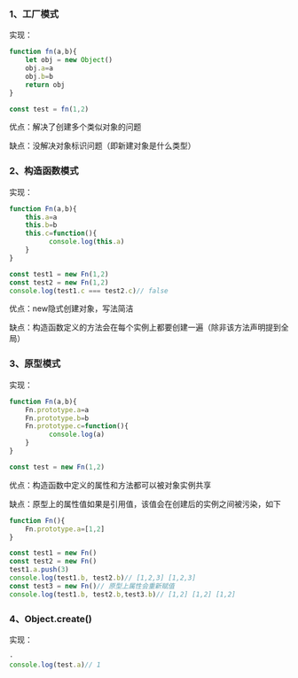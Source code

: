 ### 1、工厂模式

实现：

```js
function fn(a,b){
    let obj = new Object()
    obj.a=a
    obj.b=b
    return obj
}

const test = fn(1,2)

```

优点：解决了创建多个类似对象的问题

缺点：没解决对象标识问题（即新建对象是什么类型）

### 2、构造函数模式

实现：

```js
function Fn(a,b){
    this.a=a
    this.b=b
    this.c=function(){
          console.log(this.a)
    }
}

const test1 = new Fn(1,2)
const test2 = new Fn(1,2)
console.log(test1.c === test2.c)// false

```

优点：new隐式创建对象，写法简洁

缺点：构造函数定义的方法会在每个实例上都要创建一遍（除非该方法声明提到全局）

### 3、原型模式

实现：

```js
function Fn(a,b){
    Fn.prototype.a=a
    Fn.prototype.b=b
    Fn.prototype.c=function(){
          console.log(a)
    }
}

const test = new Fn(1,2)

```

优点：构造函数中定义的属性和方法都可以被对象实例共享

缺点：原型上的属性值如果是引用值，该值会在创建后的实例之间被污染，如下

```js
function Fn(){
    Fn.prototype.a=[1,2]
}

const test1 = new Fn()
const test2 = new Fn()
test1.a.push(3)
console.log(test1.b, test2.b)// [1,2,3] [1,2,3] 
const test3 = new Fn()// 原型上属性会重新赋值
console.log(test1.b, test2.b,test3.b)// [1,2] [1,2] [1,2] 

```

### 4、Object.create()

实现：

```js
·	
console.log(test.a)// 1

```

